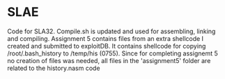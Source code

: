 # SLAE
Code for SLA32.
Compile.sh is updated and used for assembling, linking and compiling. 
Assignment 5 contains files from an extra shellcode I created and submitted to exploitDB. It contains shellcode for copying /root/.bash_history to /temp/his (0755). Since for completing assignemt 5 no creation of files was needed, all files in the 'assignment5' folder are related to the history.nasm code 

